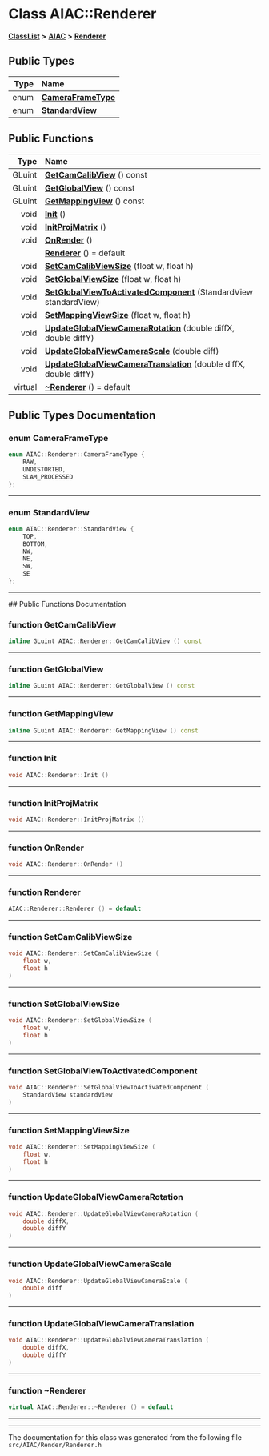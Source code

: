 

# Class AIAC::Renderer



[**ClassList**](annotated.md) **>** [**AIAC**](namespaceAIAC.md) **>** [**Renderer**](classAIAC_1_1Renderer.md)






















## Public Types

| Type | Name |
| ---: | :--- |
| enum  | [**CameraFrameType**](#enum-cameraframetype)  <br> |
| enum  | [**StandardView**](#enum-standardview)  <br> |




















## Public Functions

| Type | Name |
| ---: | :--- |
|  GLuint | [**GetCamCalibView**](#function-getcamcalibview) () const<br> |
|  GLuint | [**GetGlobalView**](#function-getglobalview) () const<br> |
|  GLuint | [**GetMappingView**](#function-getmappingview) () const<br> |
|  void | [**Init**](#function-init) () <br> |
|  void | [**InitProjMatrix**](#function-initprojmatrix) () <br> |
|  void | [**OnRender**](#function-onrender) () <br> |
|   | [**Renderer**](#function-renderer) () = default<br> |
|  void | [**SetCamCalibViewSize**](#function-setcamcalibviewsize) (float w, float h) <br> |
|  void | [**SetGlobalViewSize**](#function-setglobalviewsize) (float w, float h) <br> |
|  void | [**SetGlobalViewToActivatedComponent**](#function-setglobalviewtoactivatedcomponent) (StandardView standardView) <br> |
|  void | [**SetMappingViewSize**](#function-setmappingviewsize) (float w, float h) <br> |
|  void | [**UpdateGlobalViewCameraRotation**](#function-updateglobalviewcamerarotation) (double diffX, double diffY) <br> |
|  void | [**UpdateGlobalViewCameraScale**](#function-updateglobalviewcamerascale) (double diff) <br> |
|  void | [**UpdateGlobalViewCameraTranslation**](#function-updateglobalviewcameratranslation) (double diffX, double diffY) <br> |
| virtual  | [**~Renderer**](#function-renderer) () = default<br> |




























## Public Types Documentation




### enum CameraFrameType 

```C++
enum AIAC::Renderer::CameraFrameType {
    RAW,
    UNDISTORTED,
    SLAM_PROCESSED
};
```




<hr>



### enum StandardView 

```C++
enum AIAC::Renderer::StandardView {
    TOP,
    BOTTOM,
    NW,
    NE,
    SW,
    SE
};
```




<hr>
## Public Functions Documentation




### function GetCamCalibView 

```C++
inline GLuint AIAC::Renderer::GetCamCalibView () const
```




<hr>



### function GetGlobalView 

```C++
inline GLuint AIAC::Renderer::GetGlobalView () const
```




<hr>



### function GetMappingView 

```C++
inline GLuint AIAC::Renderer::GetMappingView () const
```




<hr>



### function Init 

```C++
void AIAC::Renderer::Init () 
```




<hr>



### function InitProjMatrix 

```C++
void AIAC::Renderer::InitProjMatrix () 
```




<hr>



### function OnRender 

```C++
void AIAC::Renderer::OnRender () 
```




<hr>



### function Renderer 

```C++
AIAC::Renderer::Renderer () = default
```




<hr>



### function SetCamCalibViewSize 

```C++
void AIAC::Renderer::SetCamCalibViewSize (
    float w,
    float h
) 
```




<hr>



### function SetGlobalViewSize 

```C++
void AIAC::Renderer::SetGlobalViewSize (
    float w,
    float h
) 
```




<hr>



### function SetGlobalViewToActivatedComponent 

```C++
void AIAC::Renderer::SetGlobalViewToActivatedComponent (
    StandardView standardView
) 
```




<hr>



### function SetMappingViewSize 

```C++
void AIAC::Renderer::SetMappingViewSize (
    float w,
    float h
) 
```




<hr>



### function UpdateGlobalViewCameraRotation 

```C++
void AIAC::Renderer::UpdateGlobalViewCameraRotation (
    double diffX,
    double diffY
) 
```




<hr>



### function UpdateGlobalViewCameraScale 

```C++
void AIAC::Renderer::UpdateGlobalViewCameraScale (
    double diff
) 
```




<hr>



### function UpdateGlobalViewCameraTranslation 

```C++
void AIAC::Renderer::UpdateGlobalViewCameraTranslation (
    double diffX,
    double diffY
) 
```




<hr>



### function ~Renderer 

```C++
virtual AIAC::Renderer::~Renderer () = default
```




<hr>

------------------------------
The documentation for this class was generated from the following file `src/AIAC/Render/Renderer.h`

